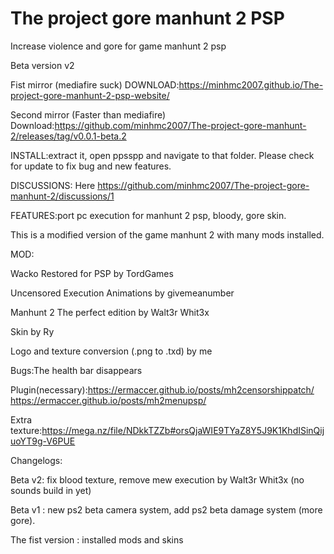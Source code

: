 # The project gore manhunt 2 PSP
Increase violence and gore for game manhunt 2 psp


Beta version v2

Fist mirror (mediafire suck)
DOWNLOAD:https://minhmc2007.github.io/The-project-gore-manhunt-2-psp-website/ 

Second mirror (Faster than mediafire)
Download:https://github.com/minhmc2007/The-project-gore-manhunt-2/releases/tag/v0.0.1-beta.2

INSTALL:extract it, open ppsspp and navigate to that folder.
Please check for update to fix bug and new features.

DISCUSSIONS: Here https://github.com/minhmc2007/The-project-gore-manhunt-2/discussions/1

FEATURES:port pc execution for manhunt 2 psp, bloody, gore skin. 

This is a modified version of the game manhunt 2 with many mods installed. 

MOD:

   Wacko Restored for PSP by TordGames
   
   Uncensored Execution Animations by givemeanumber
   
   Manhunt 2 The perfect edition by Walt3r Whit3x
   
   Skin by Ry

Logo and texture conversion (.png to .txd) by me
 
Bugs:The health bar disappears 

Plugin(necessary):https://ermaccer.github.io/posts/mh2censorshippatch/
https://ermaccer.github.io/posts/mh2menupsp/

Extra texture:https://mega.nz/file/NDkkTZZb#orsQjaWIE9TYaZ8Y5J9K1KhdISinQijuoYT9g-V6PUE

Changelogs:

Beta v2: fix blood texture, remove mew execution by Walt3r Whit3x (no sounds build in yet) 

Beta v1 : new ps2 beta camera system, add ps2 beta damage system (more gore).

The fist version : installed mods and skins

